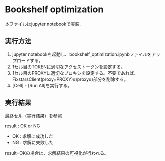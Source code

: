 # Bookshelf optimization
本ファイルはjupyter notebookで実装.

## 実行方法
1. jupyter notebookを起動し、bookshelf_optimization.ipynbファイルをアップロードする。
2. 1セル目のTOKENに適切なアクセストークンを設定する。
3. 1セル目のPROXYに適切なプロキシを設定する。不要であれば、
   FixstarsClient(proxy=PROXY)のproxyの部分を削除する。
4. [Cell] - [Run All]を実行する。

## 実行結果
最終セル（実行結果）を参照 

result : OK or NG
 * OK : 求解に成功した
 * NG : 求解に失敗した

result=OKの場合は、求解結果の可視化が行われる。
